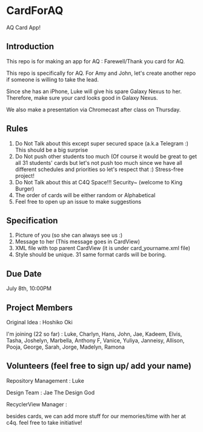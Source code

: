 # CardForAQ
AQ Card App!

## Introduction

This repo is for making an app for AQ : Farewell/Thank you card for AQ.

This repo is specifically for AQ. For Amy and John, let's create another repo if someone is willing to take the lead.

Since she has an iPhone, Luke will give his spare Galaxy Nexus to her. Therefore, make sure your card looks good in Galaxy Nexus.

We also make a presentation via Chromecast after class on Thursday.

## Rules

1. Do Not Talk about this except super secured space (a.k.a Telegram :) This should be a big surprise
2. Do Not push other students too much (Of course it would be great to get all 31 students' cards but let's not push too much since we have all different schedules and priorities so let's respect that :) Stress-free project!
3. Do Not Talk about this at C4Q Space!!! Security~ (welcome to King Burger)
4. The order of cards will be either random or Alphabetical
5. Feel free to open up an issue to make suggestions


## Specification

1. Picture of you (so she can always see us :)
2. Message to her (This message goes in CardView)
3. XML file with top parent CardView (it is under card_yourname.xml file)
4. Style should be unique. 31 same format cards will be boring.

## Due Date

July 8th, 10:00PM

## Project Members

Original Idea : Hoshiko Oki

I'm joining (22 so far) : Luke, Charlyn, Hans, John, Jae, Kadeem, Elvis, Tasha, Joshelyn, Marbella, Anthony F, Vanice, Yuliya, Janneisy, Allison, Pooja, George, Sarah, Jorge, Madelyn, Ramona

## Volunteers (feel free to sign up/ add your name)

Repository Management : Luke

Design Team : Jae The Design God

RecyclerView Manager : 

besides cards, we can add more stuff for our memories/time with her at c4q. feel free to take initiative!


